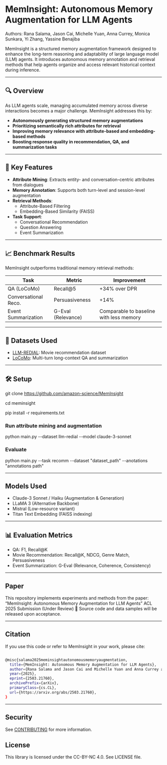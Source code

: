 # MemInsight: Autonomous Memory Augmentation for LLM Agents

Authors: Rana Salama, Jason Cai, Michelle Yuan, Anna Currey, Monica Sunkara, Yi Zhang, Yassine Benajiba

MemInsight is a structured memory augmentation framework designed to enhance the long-term reasoning and adaptability of large language model (LLM) agents. It introduces autonomous memory annotation and retrieval methods that help agents organize and access relevant historical context during inference.

---

## 🔍 Overview

As LLM agents scale, managing accumulated memory across diverse interactions becomes a major challenge. MemInsight addresses this by:

- **Autonomously generating structured memory augmentations**
- **Prioritizing semantically rich attributes for retrieval**
- **Improving memory relevance with attribute-based and embedding-based methods**
- **Boosting response quality in recommendation, QA, and summarization tasks**

---

## 🧩 Key Features

- **Attribute Mining**: Extracts entity- and conversation-centric attributes from dialogues
- **Memory Annotation**: Supports both turn-level and session-level augmentation
- **Retrieval Methods**:
  - Attribute-Based Filtering
  - Embedding-Based Similarity (FAISS)
- **Task Support**:
  - Conversational Recommendation
  - Question Answering
  - Event Summarization

---

## 📈 Benchmark Results

MemInsight outperforms traditional memory retrieval methods:

| Task                    | Metric           | Improvement |
|-------------------------|------------------|-------------|
| QA (LoCoMo)             | Recall@5         | +34% over DPR |
| Conversational Reco.    | Persuasiveness   | +14%         |
| Event Summarization     | G-Eval (Relevance) | Comparable to baseline with less memory |

---

## 📂 Datasets Used

- [LLM-REDIAL](https://huggingface.co/datasets/LLM-REDIAL): Movie recommendation dataset
- [LoCoMo](https://arxiv.org/abs/2402.17753): Multi-turn long-context QA and summarization

---

## 🛠️ Setup

git clone https://github.com/amazon-science/MemInsight

cd meminsight

pip install -r requirements.txt

### Run attribute mining and augmentation
python main.py --dataset llm-redial --model claude-3-sonnet

### Evaluate
python main.py --task recomm --dataset "dataset_path" --anotations "annotations path"

---
## Models Used

- Claude-3 Sonnet / Haiku (Augmentation & Generation)
- LLaMA 3 (Alternative Backbone)
- Mistral (Low-resource variant)
- Titan Text Embedding (FAISS indexing)

---
## 📊 Evaluation Metrics
- QA: F1, Recall@K
- Movie Recommendation: Recall@K, NDCG, Genre Match, Persuasiveness
- Event Summarization: G-Eval (Relevance, Coherence, Consistency)

---
## Paper

This repository implements experiments and methods from the paper:
“MemInsight: Autonomous Memory Augmentation for LLM Agents”
ACL 2025 Submission (Under Review)
📌 Source code and data samples will be released upon acceptance.

---
## Citation 

If you use this code or refer to MemInsight in your work, please cite:
```bash

@misc{salama2025meminsightautonomousmemoryaugmentation,
  title={MemInsight: Autonomous Memory Augmentation for LLM Agents}, 
  author={Rana Salama and Jason Cai and Michelle Yuan and Anna Currey and Monica Sunkara and Yi Zhang and Yassine Benajiba},
  year={2025},
  eprint={2503.21760},
  archivePrefix={arXiv},
  primaryClass={cs.CL},
  url={https://arxiv.org/abs/2503.21760}, 
}
```
---

## Security

See [CONTRIBUTING](CONTRIBUTING.md#security-issue-notifications) for more information.

## License

This library is licensed under the CC-BY-NC 4.0. See LICENSE file.

